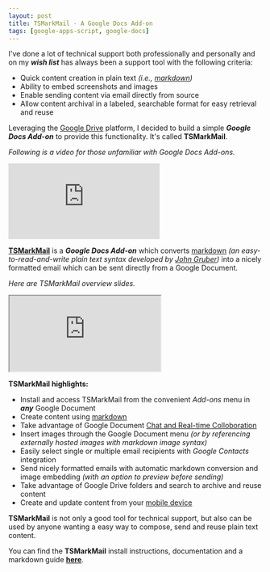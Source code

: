 ```yaml
---
layout: post
title: TSMarkMail - A Google Docs Add-on
tags: [google-apps-script, google-docs]
---
```


I've done a lot of technical support both professionally and personally and on my ***wish list*** has always been a support tool with the following criteria:

* Quick content creation in plain text *(i.e., [markdown](http://daringfireball.net/projects/markdown/))*
* Ability to embed screenshots and images
* Enable sending content via email directly from source 
* Allow content archival in a labeled, searchable format for easy retrieval and reuse

Leveraging the [Google Drive](https://www.google.com/drive/) platform, I decided to build a simple ***Google Docs Add-on*** to provide this functionality.  It's called **TSMarkMail**.

*Following is a video for those unfamiliar with Google Docs Add-ons.*


<div class='embed-container'>
	<iframe src='http://www.youtube.com/embed/lZqX6ocwHWU' frameborder=0 allowfullscreen></iframe>
</div>

**[TSMarkMail](http://tsmarkmail.tech-streams.com)** is a ***Google Docs Add-on*** which converts [markdown](http://daringfireball.net/projects/markdown/) *(an easy-to-read-and-write plain text syntax developed by [John Gruber](http://daringfireball.net/))* into a nicely formatted email which can be sent directly from a Google Document.  

*Here are TSMarkMail overview slides.* 

<div class="embed-container">
    <iframe src="https://docs.google.com/presentation/d/1pdAJ2q5t_ELO5hBqdBvb6HoAm79fEio55fJhxNvv0Wo/embed?start=false&amp;loop=false&amp;delayms=3000" allowfullscreen></iframe>
</div>


**TSMarkMail highlights:**

* Install and access TSMarkMail from the convenient *Add-ons* menu in ***any*** Google Document
* Create content using [markdown](http://daringfireball.net/projects/markdown/)
* Take advantage of Google Document [Chat and Real-time Colloboration](https://support.google.com/docs/answer/2494891)
* Insert images through the Google Document menu *(or by referencing externally hosted images with markdown image syntax)*
* Easily select single or multiple email recipients with *Google Contacts* integration
* Send nicely formatted emails with automatic markdown conversion and image embedding *(with an option to preview before sending)*
* Take advantage of Google Drive folders and search to archive and reuse content
* Create and update content from your [mobile device](https://support.google.com/docs/topic/6039984)


**TSMarkMail** is not only a good tool for technical support, but also can be used by anyone wanting a easy way to compose, send and reuse plain text content.

You can find the **TSMarkMail** install instructions, documentation and a markdown guide **[here](http://tsmarkmail.tech-streams.com)**.

